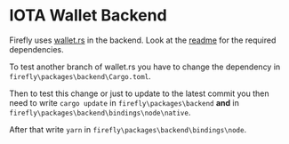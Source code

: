 # IOTA Wallet Backend

Firefly uses [wallet.rs](https://github.com/iotaledger/wallet.rs) in the backend.
Look at the [readme](https://github.com/iotaledger/wallet.rs#dependencies) for the required dependencies.

To test another branch of wallet.rs you have to change the dependency in `firefly\packages\backend\Cargo.toml`.

Then to test this change or just to update to the latest commit you then need to write `cargo update` in `firefly\packages\backend` **and** in `firefly\packages\backend\bindings\node\native`.

After that write `yarn` in `firefly\packages\backend\bindings\node`.
